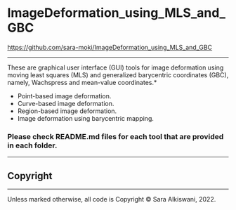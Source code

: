 # ImageDeformation_using_MLS_and_GBC
https://github.com/sara-moki/ImageDeformation_using_MLS_and_GBC

---

These are graphical user interface (GUI) tools for image deformation using moving least squares (MLS) and generalized barycentric coordinates (GBC), namely, Wachspress and mean-value coordinates.*
- Point-based image deformation.
- Curve-based image deformation.
- Region-based image deformation.
- Image deformation using barycentric mapping. 

### Please check README.md files for each tool that are provided in each folder.

---
## Copyright
---
Unless marked otherwise, all code is Copyright &copy; Sara Alkiswani, 2022. 

